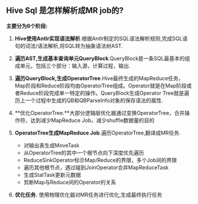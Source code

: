 ## Hive Sql 是怎样解析成MR job的?

**主要分为6个阶段:**

1. **Hive使用Antlr实现语法解析**.根据Antlr制定的SQL语法解析规则,完成SQL语句的词法/语法解析,将SQL转为抽象语法树AST.

2. **遍历AST,生成基本查询单元QueryBlock**.QueryBlock是一条SQL最基本的组成单元，包括三个部分：输入源，计算过程，输出.
3. **遍历QueryBlock,生成OperatorTree**.Hive最终生成的MapReduce任务，Map阶段和Reduce阶段均由OperatorTree组成。Operator就是在Map阶段或者Reduce阶段完成单一特定的操作。QueryBlock生成Operator Tree就是遍历上一个过程中生成的QB和QBParseInfo对象的保存语法的属性.
4. **优化OperatorTree.**大部分逻辑层优化器通过变换OperatorTree，合并操作符，达到减少MapReduce Job，减少shuffle数据量的目的
5. **OperatorTree生成MapReduce Job**.遍历OperatorTree,翻译成MR任务.
   - 对输出表生成MoveTask
   - 从OperatorTree的其中一个根节点向下深度优先遍历
   - ReduceSinkOperator标示Map/Reduce的界限，多个Job间的界限
   - 遍历其他根节点，遇过碰到JoinOperator合并MapReduceTask
   - 生成StatTask更新元数据
   - 剪断Map与Reduce间的Operator的关系

6. **优化任务.** 使用物理优化器对MR任务进行优化,生成最终执行任务